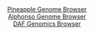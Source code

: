 <div id="Pineapple_Genome_Browser" align="center">
  <a href="https://igv.org/app/?sessionURL=blob:zZRdb5swFIb_i6VWm0TAQEgKUjUlbbpm6cfWNE0_VKEDGHBqbGab0CTKf59bbdpNJzUXmyZxAa8Mfs_DAxu0JFJRwVGEPNsNbNdFFlKlaKdQ1YxcQEUUinJgilhIkpxIwlOCog3KQWmYXZ2ZO0utaxU5DtV1pwJeCFv5NlSwFhxaZaeico4EY5AICVpI5QwlLIVDi2WnJQnUtW329u3AyUCDA6wuBVfCqQkv4tY8L_4VxQXhoiJx1TBNXwvEpo_pmNk5fBrMp4M0JUpNyGqcHQ4m48GNP5rdf.4d3c8uT.ez3nx_SgsOupHkkKs976SprgbTSe.6ZXveMDRB8PU8vaYpnpJizz_eHz3XVBJ16PbdAz_AgR8aPJRn5Pl_mtwcdMfpF18Wx6ejZjUpgwUX30ZyuBiqxgAI18XdW5N3MdpaiIm0MT6gtJT9yMWWj3tW4PU6L6fugYXxCx8pKIoeHi2kJaRPZvnDBulVbaxBinxvXgWykJAZkSjqhBj33TD0gm6_i8PQ3Vob1Ej29.CezK7CPvYGnteLc8q0UTqLFa.VDZzbyzS3i_WONMfV8.WwhIsJO5.Nr0tf3d0mLevO72_bP7C0kNn69QWaQd_T6J94954itk52la2biIX5vrLKf2I36.Q2PKc1zE0CZ7xgbyN6.Q_thicXsgJt1pvEXP40bgmSAtcmWFJFE8qoXs0NSdGiyPV8Iy5KBRPGRCSL5AO2sOUG.ONvQf3t4_YH">Pineapple Genome Browser</a>
</div>
<div id="Alphonso_Genome_Browser" align="center">
  <a href="https://igv.org/app/?sessionURL=blob:zZJda9swFIb_i6BlA8WfsV0byoizNM3a9CPBydZSjGzLjjpZciXFbhLy36eWjd2s0FxsDHQhHY503vfVswMtFpJwBiLgGLZn2DaAQK54N0d1Q_EVqrEEUYmoxBAIXGKBWY5BtAMlkgols0t9c6VUIyPTJKrp1YhV3JCugWq05Qx10sh5bQ45pSjjAikupBkL1HKTVG2vwxlqGkPPdg3PLJBCJqLNijPJzQazKu30e.mvUlphxmuc1muqyKuAVOvRGgujRJ8Gy_kgz7GUF3gzKU4HF5PBwh0ld2N_eJdcny8Tf3k8JxVDai3w6RB5QzEbxXE3y6ZjZ3h9VoxCx2s3i.mR._l49NwQgeWpHdgnrmf5wUswhBX4.X_yrBc50HfCvy36bby4pYp9pUu3WfWDK3EelHe3f_TtgD0ElOdrzQHIVyKIbAu6lg89x..9bO0TaFmhTkdwAqL7BwiUQPl33X6_A2rTaFqAxE_rV3Ag4KLAAkS90LICO9SJ94O.FYb2Hu7AWtC_F.1ZMgsDyxk4jp.WhCqNcpFK1kgDMWa0eWlU2wOzbG_y0eXzl8vr7OYxnMjJ4zbDs9XWP592b2QJgR79.n3a6HsU_RPq3iPEUNmhqI2LuT_9fuSc2ahbNOMsiQdHTryMcyqe7JO3cIPgsHhKLmqkdL.u6ONP4lokCGJKF1oiSUYoUZulTpJ3ILIdV4MLck65JhGIKvtgQQvanvXxN6Du_mH_Aw--">Alphonso Genome Browser</a>
</div>


<div id="DAF_Genomics_Browser" align="center">
  <a href="https://igv.org/app/?sessionURL=blob:tZFra9swFIb_i6D95Kt8iw1heEt6WdttTXA9Wko4seULsyRHkpumIf99qtcx2Chj0IEkJM7lfXWePXogQracoQRhyw0s10UGkg3fLoH2HfkElEiUVNBJYiBBKiIIKwhK9qgCqSBbXOrKRqleJrZdQmXWhHHaFtKSngW9KfmgGqJTTWwBhSfOYCutglOdrMCGrm84k9yGoiBSmo7dE1avtqCPn7HV2JKs6NCpdlRdaRPaWGlVoN22rCSPfzHyH5T1at.l.TId6y_I7rycphfn6Y03z25Pww.32eezPAvz42VbM1CDINOz682cRVTlsxs6d47we4fP1rOvgBf5VX3kzY7nj30riJy6kTvxAifwQ3QwUMeLQUNARSPcxPWNCE8M7Pvmy9ULQj0FwVuU3N0bSAkovun0uz1Su16jQpJshpGagbgoiUCJGTtO5MYxDvzId.LYPRh7NIjujVmeZIs4cnCKcWitgWr9qu3GAWqhP4NvBfK3znr_K6iP1bDQeNaTrH66zK9Od182fOnIB83sJHrm9gosA736uYoLCkqHfjxf0ECnNSlh6hcb73B_.A4-">DAF Genomics Browser</a>
</div>
